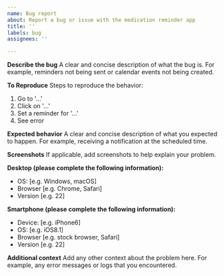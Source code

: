 ```yaml
---
name: Bug report
about: Report a bug or issue with the medication reminder app
title: ''
labels: bug
assignees: ''

---
```


**Describe the bug**
A clear and concise description of what the bug is. For example, reminders not being sent or calendar events not being created.

**To Reproduce**
Steps to reproduce the behavior:
1. Go to '...'
2. Click on '...'
3. Set a reminder for '...'
4. See error

**Expected behavior**
A clear and concise description of what you expected to happen. For example, receiving a notification at the scheduled time.

**Screenshots**
If applicable, add screenshots to help explain your problem.

**Desktop (please complete the following information):**
 - OS: [e.g. Windows, macOS]
 - Browser [e.g. Chrome, Safari]
 - Version [e.g. 22]

**Smartphone (please complete the following information):**
 - Device: [e.g. iPhone6]
 - OS: [e.g. iOS8.1]
 - Browser [e.g. stock browser, Safari]
 - Version [e.g. 22]

**Additional context**
Add any other context about the problem here. For example, any error messages or logs that you encountered.
